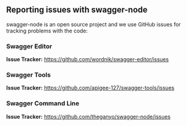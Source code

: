 

## <a name='apigee-127-help'></a> Reporting issues with swagger-node

swagger-node is an open source project and we use GitHub issues for tracking problems with the code:

### Swagger Editor
**Issue Tracker:** https://github.com/wordnik/swagger-editor/issues

### Swagger Tools
**Issue Tracker:** https://github.com/apigee-127/swagger-tools/issues

### Swagger Command Line
**Issue Tracker:** https://github.com/theganyo/swagger-node/issues

